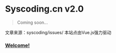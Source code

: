 # Syscoding.cn v2.0 

> Coming soon...

文章来源：syscoding/issues/
本站点由Vue.js强力驱动

### [Welcome!](http://syscoding.cn)
